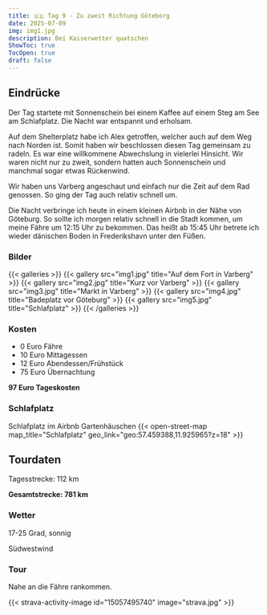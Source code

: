 ```yaml
---
title: 🇸🇪 Tag 9 - Zu zweit Richtung Göteborg 
date: 2025-07-09
img: img1.jpg
description: Bei Kaiserwetter quatschen 
ShowToc: true
TocOpen: true
draft: false
---
```


## Eindrücke
Der Tag startete mit Sonnenschein bei einem Kaffee auf einem Steg am See am Schlafplatz. 
Die Nacht war entspannt und erholsam.

Auf dem Shelterplatz habe ich Alex getroffen, welcher auch auf dem Weg nach Norden ist. Somit haben wir beschlossen diesen Tag gemeinsam zu radeln. Es war eine willkommene Abwechslung in vielerlei Hinsicht. Wir waren nicht nur zu zweit, sondern hatten auch Sonnenschein und manchmal sogar etwas Rückenwind. 

Wir haben uns Varberg angeschaut und einfach nur die Zeit auf dem Rad genossen. So ging der Tag auch relativ schnell um. 

Die Nacht verbringe ich heute in einem kleinen Airbnb in der Nähe von Göteburg. So sollte ich morgen relativ schnell in die Stadt kommen, um meine Fähre um 12:15 Uhr zu bekommen. Das heißt ab 15:45 Uhr betrete ich wieder dänischen Boden in Frederikshavn unter den Füßen. 

### Bilder
{{< galleries >}}
{{< gallery src="img1.jpg" title="Auf dem Fort in Varberg" >}}
{{< gallery src="img2.jpg" title="Kurz vor Varberg" >}}
{{< gallery src="img3.jpg" title="Markt in Varberg" >}}
{{< gallery src="img4.jpg" title="Badeplatz vor Göteburg" >}}
{{< gallery src="img5.jpg" title="Schlafplatz" >}}
{{< /galleries >}}

### Kosten
- 0 Euro Fähre
- 10 Euro Mittagessen 
- 12 Euro Abendessen/Frühstück 
- 75 Euro Übernachtung

**97 Euro Tageskosten**

### Schlafplatz 
Schlafplatz im Airbnb Gartenhäuschen
{{< open-street-map map_title="Schlafplatz" geo_link="geo:57.459388,11.925965?z=18" >}}

## Tourdaten
Tagesstrecke: 112 km

**Gesamtstrecke: 781 km**

### Wetter
17-25 Grad, sonnig 

Südwestwind 

### Tour
Nahe an die Fähre rankommen.

{{< strava-activity-image id="15057495740" image="strava.jpg" >}}
